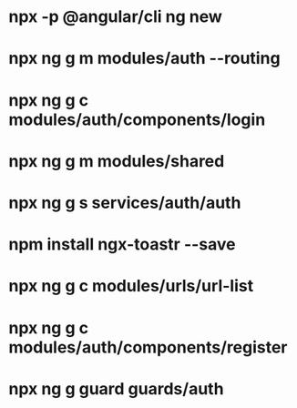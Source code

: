 # npx -p @angular/cli ng new <project-name>
# npx ng g m modules/auth --routing
# npx ng g c modules/auth/components/login
# npx ng g m modules/shared
# npx ng g s services/auth/auth
# npm install ngx-toastr --save
# npx ng g c modules/urls/url-list
# npx ng g c modules/auth/components/register
# npx ng g guard guards/auth
